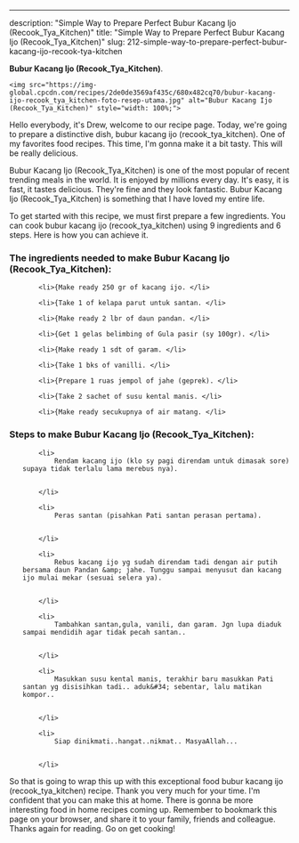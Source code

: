 ---
description: "Simple Way to Prepare Perfect Bubur Kacang Ijo (Recook_Tya_Kitchen)"
title: "Simple Way to Prepare Perfect Bubur Kacang Ijo (Recook_Tya_Kitchen)"
slug: 212-simple-way-to-prepare-perfect-bubur-kacang-ijo-recook-tya-kitchen

<p>
	<strong>Bubur Kacang Ijo (Recook_Tya_Kitchen)</strong>. 
	
</p>
<p>
	
	<img src="https://img-global.cpcdn.com/recipes/2de0de3569af435c/680x482cq70/bubur-kacang-ijo-recook_tya_kitchen-foto-resep-utama.jpg" alt="Bubur Kacang Ijo (Recook_Tya_Kitchen)" style="width: 100%;">
	
	
</p>
<p>
	Hello everybody, it's Drew, welcome to our recipe page. Today, we're going to prepare a distinctive dish, bubur kacang ijo (recook_tya_kitchen). One of my favorites food recipes. This time, I'm gonna make it a bit tasty. This will be really delicious.
</p>
	
<p>
	Bubur Kacang Ijo (Recook_Tya_Kitchen) is one of the most popular of recent trending meals in the world. It is enjoyed by millions every day. It's easy, it is fast, it tastes delicious. They're fine and they look fantastic. Bubur Kacang Ijo (Recook_Tya_Kitchen) is something that I have loved my entire life.
</p>
<p>
	
</p>

<p>
To get started with this recipe, we must first prepare a few ingredients. You can cook bubur kacang ijo (recook_tya_kitchen) using 9 ingredients and 6 steps. Here is how you can achieve it.
</p>

<h3>The ingredients needed to make Bubur Kacang Ijo (Recook_Tya_Kitchen):</h3>

<ol>
	
		<li>{Make ready 250 gr of kacang ijo. </li>
	
		<li>{Take 1 of kelapa parut untuk santan. </li>
	
		<li>{Make ready 2 lbr of daun pandan. </li>
	
		<li>{Get 1 gelas belimbing of Gula pasir (sy 100gr). </li>
	
		<li>{Make ready 1 sdt of garam. </li>
	
		<li>{Take 1 bks of vanilli. </li>
	
		<li>{Prepare 1 ruas jempol of jahe (geprek). </li>
	
		<li>{Take 2 sachet of susu kental manis. </li>
	
		<li>{Make ready secukupnya of air matang. </li>
	
</ol>
<p>
	
</p>

<h3>Steps to make Bubur Kacang Ijo (Recook_Tya_Kitchen):</h3>

<ol>
	
		<li>
			Rendam kacang ijo (klo sy pagi direndam untuk dimasak sore) supaya tidak terlalu lama merebus nya).
			
			
		</li>
	
		<li>
			Peras santan (pisahkan Pati santan perasan pertama).
			
			
		</li>
	
		<li>
			Rebus kacang ijo yg sudah direndam tadi dengan air putih bersama daun Pandan &amp; jahe. Tunggu sampai menyusut dan kacang ijo mulai mekar (sesuai selera ya).
			
			
		</li>
	
		<li>
			Tambahkan santan,gula, vanili, dan garam. Jgn lupa diaduk sampai mendidih agar tidak pecah santan..
			
			
		</li>
	
		<li>
			Masukkan susu kental manis, terakhir baru masukkan Pati santan yg disisihkan tadi.. aduk&#34; sebentar, lalu matikan kompor..
			
			
		</li>
	
		<li>
			Siap dinikmati..hangat..nikmat.. MasyaAllah...
			
			
		</li>
	
</ol>

<p>
	
</p>

<p>
	So that is going to wrap this up with this exceptional food bubur kacang ijo (recook_tya_kitchen) recipe. Thank you very much for your time. I'm confident that you can make this at home. There is gonna be more interesting food in home recipes coming up. Remember to bookmark this page on your browser, and share it to your family, friends and colleague. Thanks again for reading. Go on get cooking!
</p>
